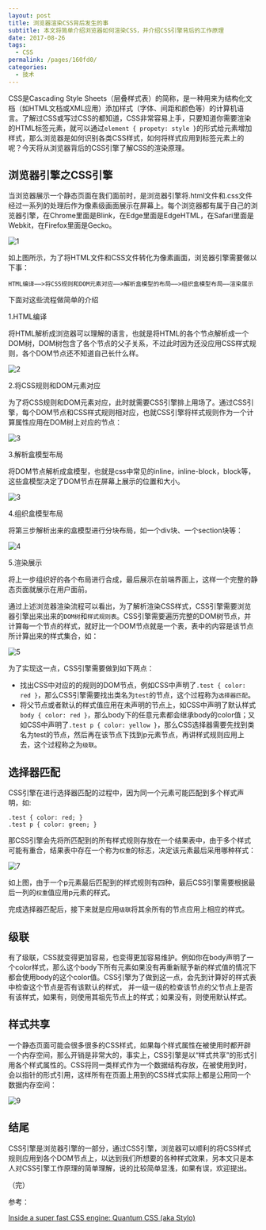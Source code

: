 ```yaml
---
layout: post
title: 浏览器渲染CSS背后发生的事
subtitle: 本文将简单介绍浏览器如何渲染CSS，并介绍CSS引擎背后的工作原理
date: 2017-08-26
tags: 
  - CSS
permalink: /pages/160fd0/
categories: 
  - 技术
---
```


CSS是Cascading Style Sheets（层叠样式表）的简称，是一种用来为结构化文档（如HTML文档或XML应用）添加样式（字体、间距和颜色等）的计算机语言。了解过CSS或写过CSS的都知道，CSS非常容易上手，只要知道你需要渲染的HTML标签元素，就可以通过`element { propety: style }`的形式给元素增加样式，那么浏览器是如何识别各类CSS样式，如何将样式应用到标签元素上的呢？今天将从浏览器背后的CSS引擎了解CSS的渲染原理。

<!-- more -->

## 浏览器引擎之CSS引擎

当浏览器展示一个静态页面在我们面前时，是浏览器引擎将.html文件和.css文件经过一系列的处理后作为像素级画面展示在屏幕上。每个浏览器都有属于自己的浏览器引擎，在Chrome里面是Blink，在Edge里面是EdgeHTML，在Safari里面是Webkit，在Firefox里面是Gecko。

![1](https://s1.simimg.com/2017/08/26/Q7aB.png)

如上图所示，为了将HTML文件和CSS文件转化为像素画面，浏览器引擎需要做以下事：

```
HTML编译——>将CSS规则和DOM元素对应——>解析盒模型的布局——>组织盒模型布局——渲染展示
```

下面对这些流程做简单的介绍

1.HTML编译

将HTML解析成浏览器可以理解的语言，也就是将HTML的各个节点解析成一个DOM树，DOM树包含了各个节点的父子关系，不过此时因为还没应用CSS样式规则，各个DOM节点还不知道自己长什么样。

![2](https://s1.simimg.com/2017/08/26/W35G.png)

2.将CSS规则和DOM元素对应

为了将CSS规则和DOM元素对应，此时就需要CSS引擎排上用场了。通过CSS引擎，每个DOM节点和CSS样式规则相对应，也就CSS引擎将样式规则作为一个计算属性应用在DOM树上对应的节点：

![3](https://s1.simimg.com/2017/08/26/W5Mn.png)

3.解析盒模型布局

将DOM节点解析成盒模型，也就是css中常见的inline，inline-block，block等，这些盒模型决定了DOM节点在屏幕上展示的位置和大小。

![3](https://s1.simimg.com/2017/08/26/WzJh.png)

4.组织盒模型布局

将第三步解析出来的盒模型进行分块布局，如一个div块、一个section块等：

![4](https://s1.simimg.com/2017/08/26/WVIH.png)

5.渲染展示

将上一步组织好的各个布局进行合成，最后展示在前端界面上，这样一个完整的静态页面就展示在用户面前。

通过上述浏览器渲染流程可以看出，为了解析渲染CSS样式，CSS引擎需要浏览器引擎出来出来的`DOM树`和`样式规则表`。CSS引擎需要遍历完整的DOM树节点，并计算每一个节点的样式，就好比一个DOM节点就是一个表，表中的内容是该节点所计算出来的样式集合，如：

![5](https://s1.simimg.com/2017/08/26/W05N.png)

为了实现这一点，CSS引擎需要做到如下两点：

- 找出CSS中对应的的规则的DOM节点，例如CSS中声明了`.test { color: red }`，那么CSS引擎需要找出类名为`test`的节点，这个过程称为`选择器匹配`。
- 将父节点或者默认的样式值应用在未声明的节点上，如CSS中声明了默认样式`body { color: red }`，那么body下的任意元素都会继承body的color值；又如CSS中声明了`.test p { color: yellow }`，那么CSS选择器需要先找到类名为test的节点，然后再在该节点下找到p元素节点，再讲样式规则应用上去，这个过程称之为`级联`。

## 选择器匹配

CSS引擎在进行选择器匹配的过程中，因为同一个元素可能匹配到多个样式声明，如:

```
.test { color: red; }
.test p { color: green; }
```

那CSS引擎会先将所匹配到的所有样式规则存放在一个结果表中，由于多个样式可能有重合，结果表中存在一个称为`权重`的标志，决定该元素最后采用哪种样式：

![7](https://s1.simimg.com/2017/08/26/WGQO.png)

如上图，由于一个p元素最后匹配到的样式规则有四种，最后CSS引擎需要根据最后一列的`权重`值应用p元素的样式。

完成选择器匹配后，接下来就是应用`级联`将其余所有的节点应用上相应的样式。

## 级联

有了级联，CSS就变得更加容易，也变得更加容易维护。例如你在body声明了一个color样式，那么这个body下所有元素如果没有再重新赋予新的样式值的情况下都会使用body的这个color值。CSS引擎为了做到这一点，会先到计算好的样式表中检查这个节点是否有该默认的样式， 并一级一级的检查该节点的父节点上是否有该样式，如果有，则使用其祖先节点上的样式；如果没有，则使用默认样式。

## 样式共享

一个静态页面可能会很多很多的CSS样式，如果每个样式属性在被使用时都开辟一个内存空间，那么开销是非常大的，事实上，CSS引擎是以“样式共享”的形式引用各个样式属性的。CSS将同一类样式作为一个数据结构存放，在被使用到时，会以指针的形式引用，这样所有在页面上用到的CSS样式实际上都是公用同一个数据内存空间：

![9](https://s1.simimg.com/2017/08/26/WsJR.png)

## 结尾

CSS引擎是浏览器引擎的一部分，通过CSS引擎，浏览器可以顺利的将CSS样式规则应用到各个DOM节点上，以达到我们所想要的各种样式效果，另本文只是本人对CSS引擎工作原理的简单理解，说的比较简单显浅，如果有误，欢迎提出。

（完）

参考：

[Inside a super fast CSS engine: Quantum CSS (aka Stylo)](https://hacks.mozilla.org/2017/08/inside-a-super-fast-css-engine-quantum-css-aka-stylo/)